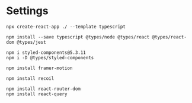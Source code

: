 # Settings

```
npx create-react-app ./ --template typescript
```

```
npm install --save typescript @types/node @types/react @types/react-dom @types/jest
```

```
npm i styled-components@5.3.11
npm i -D @types/styled-components
```

```
npm install framer-motion
```

```
npm install recoil
```

```
npm install react-router-dom
npm install react-query
```
